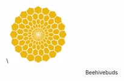 
\\
[![Beehivebuds](/assets/community/beehives.png)](  https://beehivebuds.co/  )
<center>Beehivebuds</center>
